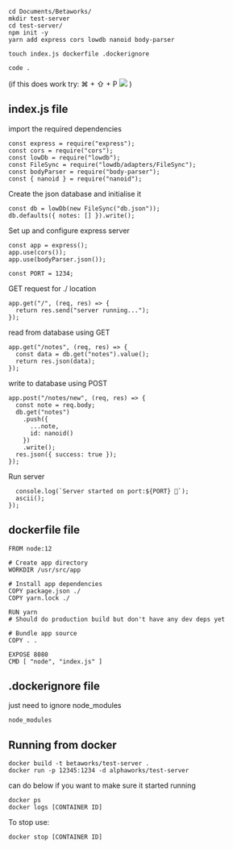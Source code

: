 ```
cd Documents/Betaworks/
mkdir test-server
cd test-server/
npm init -y
yarn add express cors lowdb nanoid body-parser

touch index.js dockerfile .dockerignore
```

```
code .
```

(if this does work try:
⌘ + ⇧ + P
![](https://i.stack.imgur.com/CZJGA.gif)
)

## index.js file

import the required dependencies

```
const express = require("express");
const cors = require("cors");
const lowDb = require("lowdb");
const FileSync = require("lowdb/adapters/FileSync");
const bodyParser = require("body-parser");
const { nanoid } = require("nanoid");
```

Create the json database and initialise it

```
const db = lowDb(new FileSync("db.json"));
db.defaults({ notes: [] }).write();
```

Set up and configure express server

```
const app = express();
app.use(cors());
app.use(bodyParser.json());

const PORT = 1234;
```

GET request for ./ location

```
app.get("/", (req, res) => {
  return res.send("server running...");
});
```

read from database using GET

```
app.get("/notes", (req, res) => {
  const data = db.get("notes").value();
  return res.json(data);
});
```

write to database using POST

```
app.post("/notes/new", (req, res) => {
  const note = req.body;
  db.get("notes")
    .push({
      ...note,
      id: nanoid()
    })
    .write();
  res.json({ success: true });
});
```

Run server

```app.listen(PORT, () => {
  console.log(`Server started on port:${PORT} 🚀`);
  ascii();
});
```

## dockerfile file

```
FROM node:12

# Create app directory
WORKDIR /usr/src/app

# Install app dependencies
COPY package.json ./
COPY yarn.lock ./

RUN yarn
# Should do production build but don't have any dev deps yet

# Bundle app source
COPY . .

EXPOSE 8080
CMD [ "node", "index.js" ]
```

## .dockerignore file

just need to ignore node_modules

```
node_modules
```

## Running from docker

```
docker build -t betaworks/test-server .
docker run -p 12345:1234 -d alphaworks/test-server
```

can do below if you want to make sure it started running

```
docker ps
docker logs [CONTAINER ID]
```

To stop use:

```
docker stop [CONTAINER ID]
```
